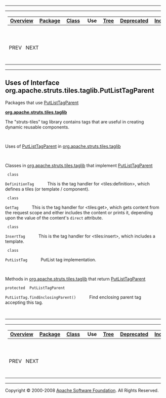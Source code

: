 ------------------------------------------------------------------------

<span id="navbar_top"></span> [](#skip-navbar_top "Skip navigation links")

<table>
<colgroup>
<col width="50%" />
<col width="50%" />
</colgroup>
<tbody>
<tr class="odd">
<td align="left"><span id="navbar_top_firstrow"></span>
<table>
<tbody>
<tr class="odd">
<td align="left"><a href="../../../../../../overview-summary.html.md"><strong>Overview</strong></a> </td>
<td align="left"><a href="../package-summary.html.md"><strong>Package</strong></a> </td>
<td align="left"><a href="../../../../../../org/apache/struts/tiles/taglib/PutListTagParent.html.md" title="interface in org.apache.struts.tiles.taglib"><strong>Class</strong></a> </td>
<td align="left"> <strong>Use</strong> </td>
<td align="left"><a href="../package-tree.html.md"><strong>Tree</strong></a> </td>
<td align="left"><a href="../../../../../../deprecated-list.html.md"><strong>Deprecated</strong></a> </td>
<td align="left"><a href="../../../../../../index-all.html.md"><strong>Index</strong></a> </td>
<td align="left"><a href="../../../../../../help-doc.html.md"><strong>Help</strong></a> </td>
</tr>
</tbody>
</table></td>
<td align="left"></td>
</tr>
<tr class="even">
<td align="left"> PREV   NEXT</td>
<td align="left"><a href="../../../../../../index.html.md?org/apache/struts/tiles/taglib//class-usePutListTagParent.html"><strong>FRAMES</strong></a>    <a href="PutListTagParent.html"><strong>NO FRAMES</strong></a>    
<a href="../../../../../../allclasses-noframe.html.md"><strong>All Classes</strong></a></td>
</tr>
</tbody>
</table>

<span id="skip-navbar_top"></span>

------------------------------------------------------------------------

**Uses of Interface
 org.apache.struts.tiles.taglib.PutListTagParent**
--------------------------------------------------

Packages that use [PutListTagParent](../../../../../../org/apache/struts/tiles/taglib/PutListTagParent.html.md "interface in org.apache.struts.tiles.taglib")

[**org.apache.struts.tiles.taglib**](#org.apache.struts.tiles.taglib)

The "struts-tiles" tag library contains tags that are useful in creating dynamic reusable components. 

 

<span id="org.apache.struts.tiles.taglib"></span>

Uses of [PutListTagParent](../../../../../../org/apache/struts/tiles/taglib/PutListTagParent.html.md "interface in org.apache.struts.tiles.taglib") in [org.apache.struts.tiles.taglib](../../../../../../org/apache/struts/tiles/taglib/package-summary.html)

 

Classes in [org.apache.struts.tiles.taglib](../../../../../../org/apache/struts/tiles/taglib/package-summary.html.md) that implement [PutListTagParent](../../../../../../org/apache/struts/tiles/taglib/PutListTagParent.html "interface in org.apache.struts.tiles.taglib")

` class`

`DefinitionTag`
           This is the tag handler for \<tiles:definition\>, which defines a tiles (or template / component).

` class`

`GetTag`
           This is the tag handler for \<tiles:get\>, which gets content from the request scope and either includes the content or prints it, depending upon the value of the content's `direct` attribute.

` class`

`InsertTag`
           This is the tag handler for \<tiles:insert\>, which includes a template.

` class`

`PutListTag`
           PutList tag implementation.

 

Methods in [org.apache.struts.tiles.taglib](../../../../../../org/apache/struts/tiles/taglib/package-summary.html.md) that return [PutListTagParent](../../../../../../org/apache/struts/tiles/taglib/PutListTagParent.html "interface in org.apache.struts.tiles.taglib")

`protected  PutListTagParent`

`PutListTag.findEnclosingParent()`
           Find enclosing parent tag accepting this tag.

 

------------------------------------------------------------------------

<span id="navbar_bottom"></span> [](#skip-navbar_bottom "Skip navigation links")

<table>
<colgroup>
<col width="50%" />
<col width="50%" />
</colgroup>
<tbody>
<tr class="odd">
<td align="left"><span id="navbar_bottom_firstrow"></span>
<table>
<tbody>
<tr class="odd">
<td align="left"><a href="../../../../../../overview-summary.html.md"><strong>Overview</strong></a> </td>
<td align="left"><a href="../package-summary.html.md"><strong>Package</strong></a> </td>
<td align="left"><a href="../../../../../../org/apache/struts/tiles/taglib/PutListTagParent.html.md" title="interface in org.apache.struts.tiles.taglib"><strong>Class</strong></a> </td>
<td align="left"> <strong>Use</strong> </td>
<td align="left"><a href="../package-tree.html.md"><strong>Tree</strong></a> </td>
<td align="left"><a href="../../../../../../deprecated-list.html.md"><strong>Deprecated</strong></a> </td>
<td align="left"><a href="../../../../../../index-all.html.md"><strong>Index</strong></a> </td>
<td align="left"><a href="../../../../../../help-doc.html.md"><strong>Help</strong></a> </td>
</tr>
</tbody>
</table></td>
<td align="left"></td>
</tr>
<tr class="even">
<td align="left"> PREV   NEXT</td>
<td align="left"><a href="../../../../../../index.html.md?org/apache/struts/tiles/taglib//class-usePutListTagParent.html"><strong>FRAMES</strong></a>    <a href="PutListTagParent.html"><strong>NO FRAMES</strong></a>    
<a href="../../../../../../allclasses-noframe.html.md"><strong>All Classes</strong></a></td>
</tr>
</tbody>
</table>

<span id="skip-navbar_bottom"></span>

------------------------------------------------------------------------

Copyright © 2000-2008 [Apache Software Foundation](http://www.apache.org/). All Rights Reserved.
